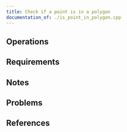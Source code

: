 ```yaml
---
title: Check if a point is in a polygon
documentation_of: ./is_point_in_polygon.cpp
---
```


## Operations

## Requirements

## Notes

## Problems

## References
